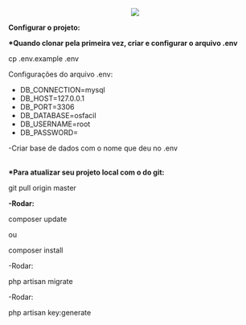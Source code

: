 <a href="http://localhost/web-osfacil/public/admin/home"></a>

<p align="center"><img src="https://laravel.com/assets/img/components/logo-laravel.svg"></p>

<b>Configurar o projeto:</b>

<b>*Quando clonar pela primeira vez, criar e configurar o arquivo .env</b>
    <p>cp .env.example .env</p>

Configurações do arquivo .env:
- DB_CONNECTION=mysql
- DB_HOST=127.0.0.1
- DB_PORT=3306
- DB_DATABASE=osfacil
- DB_USERNAME=root
- DB_PASSWORD=
    
-Criar base de dados com o nome que deu no .env

<br>
<b>*Para atualizar seu projeto local com o do git:</b>
    <p>git pull origin master</p>
    
<b>-Rodar:</b>
   <p>composer update </p>
        ou
   <p>composer install</p>
    
<p>-Rodar:</p>
    <p>php artisan migrate</p>

<p>-Rodar:</p>
    <p>php artisan key:generate</p>



